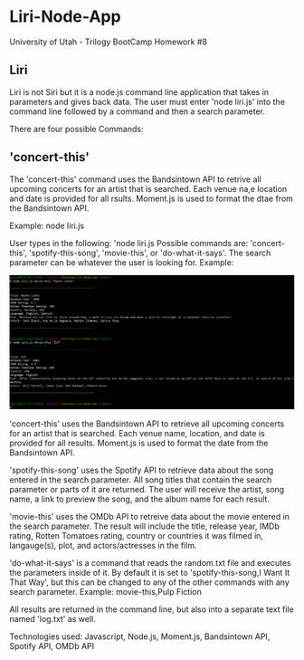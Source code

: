 # Liri-Node-App
University of Utah - Trilogy BootCamp Homework #8

## Liri

Liri is not Siri but it is a node.js command line application that takes in parameters and gives back data. The user must enter 'node liri.js' into the command line followed by a command and then a search parameter.

There are four possible Commands:

## 'concert-this'
The 'concert-this' command uses the Bandsintown API to retrive all upcoming concerts for an artist that is searched.  Each venue na,e location and date is provided for all rsults.  Moment.js is used to format the dtae from the Bandsintown API.  

Example: node liri.js

User types in the following: 'node liri.js
Possible commands are: 'concert-this', 'spotify-this-song', 'movie-this', or 'do-what-it-says'. The search parameter can be whatever the user is looking for. 
Example: 

<img src="./movie-this.GIF">

'concert-this' uses the Bandsintown API to retrieve all upcoming concerts for an artist that is searched. Each venue name, location, and date is provided for all results. Moment.js is used to format the date from the Bandsintown API.

'spotify-this-song' uses the Spotify API to retrieve data about the song entered in the search parameter. All song titles that contain the search parameter or parts of it are returned. The user will receive the artist, song name, a link to preview the song, and the album name for each result.

'movie-this' uses the OMDb API to retreive data about the movie entered in the search parameter. The result will include the title, release year, IMDb rating, Rotten Tomatoes rating, country or countries it was filmed in, langauge(s), plot, and actors/actresses in the film.

'do-what-it-says' is a command that reads the random.txt file and executes the parameters inside of it. By default it is set to 'spotify-this-song,I Want It That Way', but this can be changed to any of the other commands with any search parameter. 
Example: movie-this,Pulp Fiction

All results are returned in the command line, but also into a separate text file named 'log.txt' as well.

Technologies used: Javascript, Node.js, Moment.js, Bandsintown API, Spotify API, OMDb API